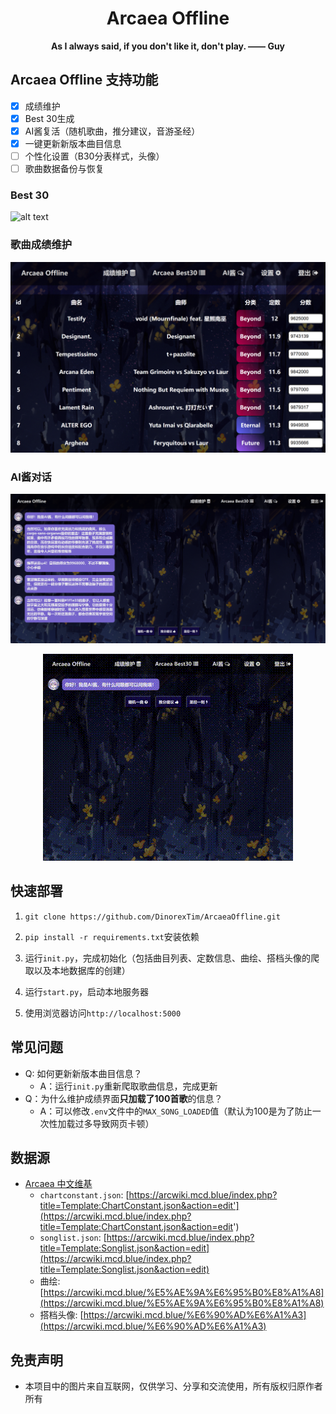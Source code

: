 <h1 align="center">Arcaea Offline</h1>

<div align="center">

**As I always said, if you don't like it, don't play.    —— Guy**

</div>

## Arcaea Offline 支持功能

- [x] 成绩维护
- [x] Best 30生成
- [x] AI酱复活（随机歌曲，推分建议，音游圣经）
- [x] 一键更新新版本曲目信息
- [ ] 个性化设置（B30分表样式，头像）
- [ ] 歌曲数据备份与恢复 

### Best 30

![alt text](./assets/readme/readme_best30.png)

### 歌曲成绩维护

![alt text](./assets/readme/readme_score.png)

### AI酱对话

![alt text](./assets/readme/readme_aichan.png)

<div align="center">

![alt text](./assets/readme/aichan.gif)

</div>

## 快速部署

1. `git clone https://github.com/DinorexTim/ArcaeaOffline.git`
2. `pip install -r requirements.txt`安装依赖

3. 运行`init.py`，完成初始化（包括曲目列表、定数信息、曲绘、搭档头像的爬取以及本地数据库的创建）

4. 运行`start.py`，启动本地服务器

5. 使用浏览器访问`http://localhost:5000`

## 常见问题

- Q: 如何更新新版本曲目信息？
    - A：运行`init.py`重新爬取歌曲信息，完成更新
- Q：为什么维护成绩界面**只加载了100首歌**的信息？
    - A：可以修改`.env`文件中的`MAX_SONG_LOADED`值（默认为100是为了防止一次性加载过多导致网页卡顿）

## 数据源

- [Arcaea 中文维基](https://arcwiki.mcd.blue)
    - `chartconstant.json`: [https://arcwiki.mcd.blue/index.php?title=Template:ChartConstant.json&action=edit'](https://arcwiki.mcd.blue/index.php?title=Template:ChartConstant.json&action=edit')
    - `songlist.json`: [https://arcwiki.mcd.blue/index.php?title=Template:Songlist.json&action=edit](https://arcwiki.mcd.blue/index.php?title=Template:Songlist.json&action=edit)
    - 曲绘: [https://arcwiki.mcd.blue/%E5%AE%9A%E6%95%B0%E8%A1%A8](https://arcwiki.mcd.blue/%E5%AE%9A%E6%95%B0%E8%A1%A8)
    - 搭档头像: [https://arcwiki.mcd.blue/%E6%90%AD%E6%A1%A3](https://arcwiki.mcd.blue/%E6%90%AD%E6%A1%A3)

## 免责声明

- 本项目中的图片来自互联网，仅供学习、分享和交流使用，所有版权归原作者所有
